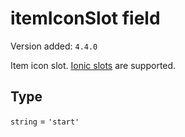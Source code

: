 # itemIconSlot field

Version added: `4.4.0`

Item icon slot. <a href="https://ionicframework.com/docs/api/item#slots" target="_blank">Ionic slots</a> are supported.

## Type

`string` = `'start'`
